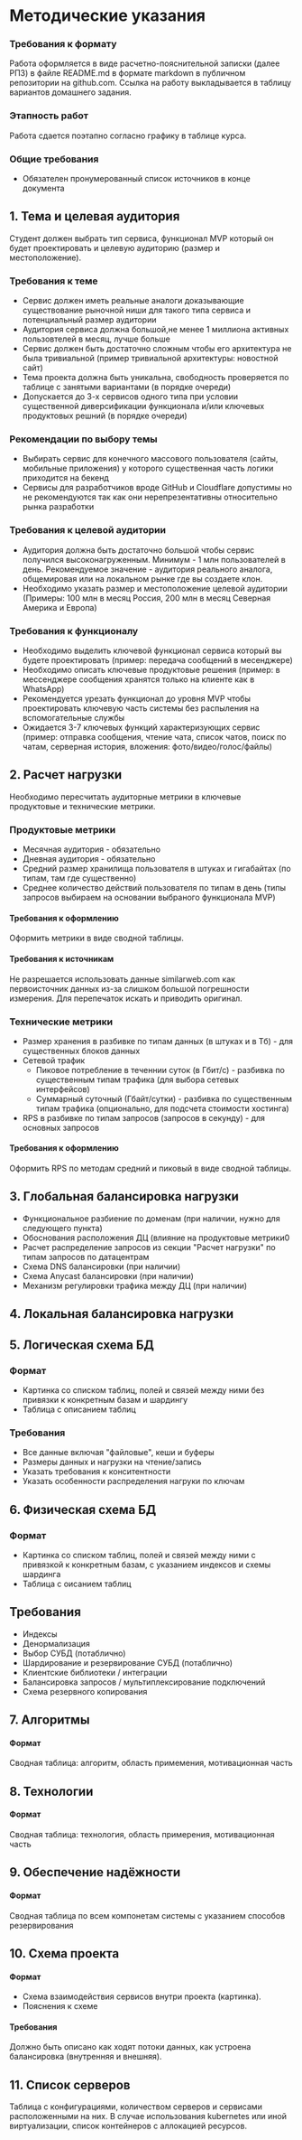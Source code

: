 # Методические указания
### Требования к формату
Работа оформляется в виде расчетно-пояснительной записки (далее РПЗ) в файле README.md в формате markdown в публичном репозитории на github.com. Ссылка на работу выкладывается в таблицу вариантов домашнего задания.
### Этапность работ
Работа сдается поэтапно согласно графику в таблице курса.
### Общие требования
* Обязателен пронумерованный список источников в конце документа
## 1. Тема и целевая аудитория
Студент должен выбрать тип сервиса, функционал MVP который он будет проектировать и целевую аудиторию (размер и местоположение).
### Требования к теме
* Сервис должен иметь реальные аналоги доказывающие существование рыночной ниши для такого типа сервиса и потенциальный размер аудитории
* Аудитория сервиса должна большой,не менее 1 миллиона активных пользовтелей в месяц, лучше больше
* Сервис должен быть достаточно сложным чтобы его архитектура не была тривиальной (пример тривиальной архитектуры: новостной сайт)
* Тема проекта должна быть уникальна, свободность проверяется по таблице с занятыми вариантами (в порядке очереди)
* Допускается до 3-х сервисов одного типа при условии существенной диверсификации функционала и/или ключевых продуктовых решний (в порядке очереди)
### Рекомендации по выбору темы
* Выбирать сервис для конечного массового пользователя (сайты, мобильные приложения) у которого существенная часть логики приходится на бекенд
* Сервисы для разработчиков вроде GitHub и Cloudflare допустимы но не рекомендуются так как они нерепрезентативны относительно рынка разработки
### Требования к целевой аудитории
* Аудитория должна быть достаточно большой чтобы сервис получился высоконагруженным. Минимум - 1 млн пользователей в день. Рекомендуемое значение - аудитория реального аналога, общемировая или на локальном рынке где вы создаете клон.
* Необходимо указать размер и местоположение целевой аудитории (Примеры: 100 млн в месяц Россия, 200 млн в месяц Северная Америка и Европа)
### Требования к функционалу
* Необходимо выделить ключевой функционал сервиса который вы будете проектировать (пример: передача сообщений в месенджере)
* Необходимо описать ключевые продуктовые решения (пример: в мессенджере сообщения хранятся только на клиенте как в WhatsApp)
* Рекомендуется урезать функционал до уровня MVP чтобы проектировать ключевую часть системы без распыления на вспомогательные службы
* Ожидается 3-7 ключевых функций характеризующих сервис (пример: отправка сообщения, чтение чата, список чатов, поиск по чатам, серверная история, вложения: фото/видео/голос/файлы)
## 2. Расчет нагрузки
Необходимо пересчитать аудиторные метрики в ключевые продуктовые и технические метрики.
### Продуктовые метрики
* Месячная аудитория - обязательно
* Дневная аудитория - обязательно
* Средний размер хранилища пользователя в штуках и гигабайтах (по типам, там где существенно)
* Среднее количество действий пользователя по типам в день (типы запросов выбираем на основании выбраного функционала MVP)
#### Требования к оформлению
Оформить метрики в виде сводной таблицы.
#### Требования к источникам
Не разрешается использовать данные similarweb.com как первоисточник данных из-за слишком большой погрешности измерения.
Для перепечаток искать и приводить оригинал.
### Технические метрики
* Размер хранения в разбивке по типам данных (в штуках и в Тб) - для существенных блоков данных
* Сетевой трафик
  * Пиковое потребление в теченнии суток (в Гбит/с) - разбивка по существенным типам трафика (для выбора сетевых интерфейсов)
  * Суммарный суточный (Гбайт/сутки) - разбивка по существенным типам трафика (опционально, для подсчета стоимости хостинга)
* RPS в разбивке по типам запросов (запросов в секунду) - для основных запросов
#### Требования к оформлению
Оформить RPS по методам средний и пиковый в виде сводной таблицы.
## 3. Глобальная балансировка нагрузки
* Функциональное разбиение по доменам (при наличии, нужно для следующего пункта)
* Обоснования расположения ДЦ (влияние на продуктовые метрики0
* Расчет распределение запросов из секции "Расчет нагрузки" по типам запросов по датацентрам
* Схема DNS балансировки (при наличии)
* Схема Anycast балансировки (при наличии)
* Механизм регулировки трафика между ДЦ (при наличии)
## 4. Локальная балансировка нагрузки
## 5. Логическая схема БД
### Формат
* Картинка со списком таблиц, полей и связей между ними без привязки к конкретным базам и шардингу
* Таблица с описанием таблиц
### Требования
* Все данные включая "файловые", кеши и буферы
* Размеры данных и нагрузки на чтение/запись
* Указать требования к конситентности
* Указать особенности распределения нагруки по ключам
## 6. Физическая схема БД
### Формат
* Картинка со списком таблиц, полей и связей между ними с привязкой к конкретным базам, с указанием индексов и схемы шардинга
* Таблица с оисанием таблиц
## Требования
* Индексы
* Денормализация
* Выбор СУБД (потаблично)
* Шардирование и резервирование СУБД (потаблично)
* Клиентские библиотеки / интеграции
* Балансировка запросов / мультиплексирование подключений
* Схема резервного копирования
## 7. Алгоритмы
#### Формат
Сводная таблица: алгоритм, область примемения, мотивационная часть
## 8. Технологии
#### Формат
Сводная таблица: технология, область примерения, мотивационная часть
## 9. Обеспечение надёжности
#### Формат
Сводная таблица по всем компонетам системы с указанием способов резервирования
## 10. Схема проекта
#### Формат
* Схема взаимодействия сервисов внутри проекта (картинка).
* Пояснения к схеме
#### Требования
Должно быть описано как ходят потоки данных, как устроена балансировка (внутренняя и внешняя).
## 11. Список серверов
Таблица с конфигурациями, количеством серверов и сервисами расположенными на них. В случае использования kubernetes или иной виртуализации, список контейнеров с аллокацией ресурсов.
